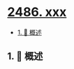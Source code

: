 # [2486. xxx](https://github.com/Tdahuyou/TNotes.leetcode/tree/main/notes/2486.%20xxx)

<!-- region:toc -->

- [1. 📝 概述](#1--概述)

<!-- endregion:toc -->

## 1. 📝 概述
